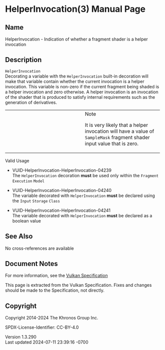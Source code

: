 # HelperInvocation(3) Manual Page

## Name

HelperInvocation - Indication of whether a fragment shader is a helper
invocation



## <a href="#_description" class="anchor"></a>Description

`HelperInvocation`  
Decorating a variable with the `HelperInvocation` built-in decoration
will make that variable contain whether the current invocation is a
helper invocation. This variable is non-zero if the current fragment
being shaded is a helper invocation and zero otherwise. A helper
invocation is an invocation of the shader that is produced to satisfy
internal requirements such as the generation of derivatives.

<table>
<colgroup>
<col style="width: 50%" />
<col style="width: 50%" />
</colgroup>
<tbody>
<tr>
<td class="icon"><em></em></td>
<td class="content">Note
<p>It is very likely that a helper invocation will have a value of
<code>SampleMask</code> fragment shader input value that is
zero.</p></td>
</tr>
</tbody>
</table>

Valid Usage

- <a href="#VUID-HelperInvocation-HelperInvocation-04239"
  id="VUID-HelperInvocation-HelperInvocation-04239"></a>
  VUID-HelperInvocation-HelperInvocation-04239  
  The `HelperInvocation` decoration **must** be used only within the
  `Fragment` `Execution` `Model`

- <a href="#VUID-HelperInvocation-HelperInvocation-04240"
  id="VUID-HelperInvocation-HelperInvocation-04240"></a>
  VUID-HelperInvocation-HelperInvocation-04240  
  The variable decorated with `HelperInvocation` **must** be declared
  using the `Input` `Storage` `Class`

- <a href="#VUID-HelperInvocation-HelperInvocation-04241"
  id="VUID-HelperInvocation-HelperInvocation-04241"></a>
  VUID-HelperInvocation-HelperInvocation-04241  
  The variable decorated with `HelperInvocation` **must** be declared as
  a boolean value

## <a href="#_see_also" class="anchor"></a>See Also

No cross-references are available

## <a href="#_document_notes" class="anchor"></a>Document Notes

For more information, see the <a
href="https://registry.khronos.org/vulkan/specs/1.3-extensions/html/vkspec.html#HelperInvocation"
target="_blank" rel="noopener">Vulkan Specification</a>

This page is extracted from the Vulkan Specification. Fixes and changes
should be made to the Specification, not directly.

## <a href="#_copyright" class="anchor"></a>Copyright

Copyright 2014-2024 The Khronos Group Inc.

SPDX-License-Identifier: CC-BY-4.0

Version 1.3.290  
Last updated 2024-07-11 23:39:16 -0700
